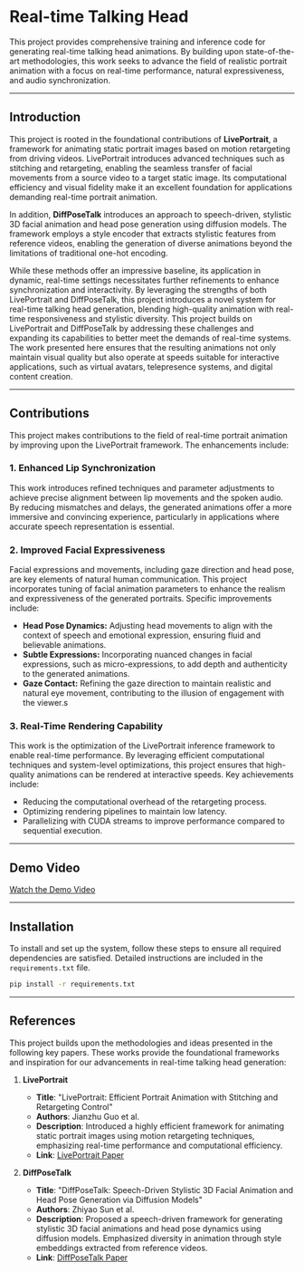 # Real-time Talking Head

This project provides comprehensive training and inference code for generating real-time talking head animations. By building upon state-of-the-art methodologies, this work seeks to advance the field of realistic portrait animation with a focus on real-time performance, natural expressiveness, and audio synchronization.

---

## Introduction

This project is rooted in the foundational contributions of **LivePortrait**, a framework for animating static portrait images based on motion retargeting from driving videos. LivePortrait introduces advanced techniques such as stitching and retargeting, enabling the seamless transfer of facial movements from a source video to a target static image. Its computational efficiency and visual fidelity make it an excellent foundation for applications demanding real-time portrait animation. 

In addition, **DiffPoseTalk** introduces an approach to speech-driven, stylistic 3D facial animation and head pose generation using diffusion models. The framework employs a style encoder that extracts stylistic features from reference videos, enabling the generation of diverse animations beyond the limitations of traditional one-hot encoding. 

While these methods offer an impressive baseline, its application in dynamic, real-time settings necessitates further refinements to enhance synchronization and interactivity. By leveraging the strengths of both LivePortrait and DiffPoseTalk, this project introduces a novel system for real-time talking head generation, blending high-quality animation with real-time responsiveness and stylistic diversity. This project builds on LivePortrait and DiffPoseTalk by addressing these challenges and expanding its capabilities to better meet the demands of real-time systems. The work presented here ensures that the resulting animations not only maintain visual quality but also operate at speeds suitable for interactive applications, such as virtual avatars, telepresence systems, and digital content creation.


---

## Contributions

This project makes contributions to the field of real-time portrait animation by improving upon the LivePortrait framework. The enhancements include:

### 1. **Enhanced Lip Synchronization**

This work introduces refined techniques and parameter adjustments to achieve precise alignment between lip movements and the spoken audio. By reducing mismatches and delays, the generated animations offer a more immersive and convincing experience, particularly in applications where accurate speech representation is essential.

### 2. **Improved Facial Expressiveness**

Facial expressions and movements, including gaze direction and head pose, are key elements of natural human communication. This project incorporates tuning of facial animation parameters to enhance the realism and expressiveness of the generated portraits. Specific improvements include:
- **Head Pose Dynamics:** Adjusting head movements to align with the context of speech and emotional expression, ensuring fluid and believable animations.
- **Subtle Expressions:** Incorporating nuanced changes in facial expressions, such as micro-expressions, to add depth and authenticity to the generated animations.
- **Gaze Contact:** Refining the gaze direction to maintain realistic and natural eye movement, contributing to the illusion of engagement with the viewer.s

### 3. **Real-Time Rendering Capability**

This work is the optimization of the LivePortrait inference framework to enable real-time performance. By leveraging efficient computational techniques and system-level optimizations, this project ensures that high-quality animations can be rendered at interactive speeds. Key achievements include:
- Reducing the computational overhead of the retargeting process.
- Optimizing rendering pipelines to maintain low latency.
- Parallelizing with CUDA streams to improve performance compared to sequential execution. 

---

## Demo Video

[Watch the Demo Video](https://example.com/demo-video)

---

## Installation

To install and set up the system, follow these steps to ensure all required dependencies are satisfied. Detailed instructions are included in the `requirements.txt` file.

```bash
pip install -r requirements.txt
```

---

## References

This project builds upon the methodologies and ideas presented in the following key papers. These works provide the foundational frameworks and inspiration for our advancements in real-time talking head generation:

1. **LivePortrait**  
   - **Title**: "LivePortrait: Efficient Portrait Animation with Stitching and Retargeting Control"  
   - **Authors**: Jianzhu Guo et al.  
   - **Description**: Introduced a highly efficient framework for animating static portrait images using motion retargeting techniques, emphasizing real-time performance and computational efficiency.  
   - **Link**: [LivePortrait Paper](https://arxiv.org/abs/2407.03168)

2. **DiffPoseTalk**  
   - **Title**: "DiffPoseTalk: Speech-Driven Stylistic 3D Facial Animation and Head Pose Generation via Diffusion Models"  
   - **Authors**: Zhiyao Sun et al.  
   - **Description**: Proposed a speech-driven framework for generating stylistic 3D facial animations and head pose dynamics using diffusion models. Emphasized diversity in animation through style embeddings extracted from reference videos.  
   - **Link**: [DiffPoseTalk Paper](https://arxiv.org/abs/2310.00434)

